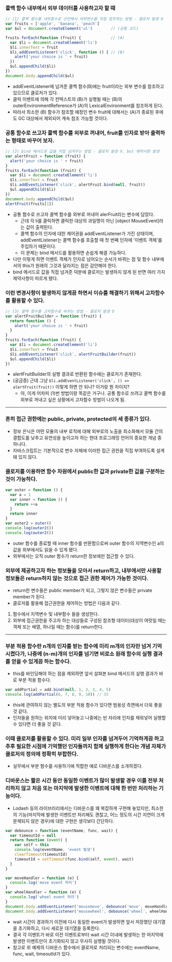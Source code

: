 ### 콜백 함수 내부에서 외부 데이터를 사용하고자 할 때

```javascript
// (1) 콜백 함수를 내부함수로 선언해서 외부변수를 직접 참조하는 방법 - 클로저 발생 O
var fruits = ['apple', 'banana', 'peach']
var $ul = document.createElement('ul')        // (공통 코드)

fruits.forEach(function (fruit) {             // (A)
  var $li = document.createElement('li')
  $li.innerText = fruit
  $li.addEventListener('click', function () { // (B)
    alert('your choice is ' + fruit)
  })
  $ul.appendChild($li)
})
document.body.appendChild($ul)
```

- addEventListener에 넘겨준 콜백 함수(B)에는 fruit이라는 외부 변수를 참조하고 있으므로 클로저가 있다.
- 클릭 이벤트에 의해 각 컨텍스트의 (B)가 실행될 때는 (B)의 outerEnvironmentReference가 (A)의 LexicalEnvironment를 참조하게 된다.
- 따라서 최소한 (B) 함수가 참조할 예정인 변수 fruit에 대해서는 (A)가 종료된 후에도 GC 대상에서 제외되어 계속 참조 가능할 것이다.

### 공통 함수로 쓰고자 콜백 함수를 외부로 꺼내어, fruit를 인자로 받아 출력하는 형태로 바꾸어 보자.

```javascript
// (2) bind 메서드로 값을 직접 넘겨주는 방법 - 클로저 발생 X. but 제약사항 발생
var alertFruit = function (fruit) {
  alert('your choice is ' + fruit)
}
fruits.forEach(function (fruit) {
  var $li = document.createElement('li')
  $li.innerText = fruit
  $li.addEventListener('click', alertFruit.bind(null, fruit))
  $ul.appendChild($li)
})
document.body.appendChild($ul)
alertFruit(fruits[1])
```

- 공통 함수로 쓰고자 콜백 함수를 외부로 꺼내어 alerFruit라는 변수에 담았다.
  - 근데 각 li를 클릭하면 클릭한 대상의 과일명이 아닌 \[object MouseEvent]라는 값이 출력된다.
  - 콜백 함수의 인자에 대한 제어권을 addEventListener가 가진 상태이며, addEventListener는 콜백 함수를 호출할 때 첫 번째 인자에 '이벤트 객체'를 주입하기 때문이다.
  - 이 문제는 bind 메서드를 활용하면 손쉽게 해결 가능하다.
- 다만 이렇게 하면 이벤트 객체가 인자로 넘어오는 순서가 바뀌는 점 및 함수 내부에서의 this가 원래의 그것과 달라지는 점은 감안해야 한다.
- bind 메서드로 값을 직접 넘겨준 덕분에 클로저는 발생하지 않게 된 반면 여러 가지 제약사항이 따르게 됐다.

### 이런 변경사항이 발생하지 않게끔 하면서 이슈를 해결하기 위해서 고차함수를 활용할 수 있다.

```javascript
// (3) 콜백 함수를 고차함수로 바꾸는 방법 - 클로저 발생 O
var alertFruitBuilder = function (fruit) {
  return function () {
    alert('your choice is ' + fruit)
  }
}
fruits.forEach(function (fruit) {
  var $li = document.createElement('li')
  $li.innerText = fruit
  $li.addEventListener('click', alertFruitBuilder(fruit))
  $ul.appendChild($li)
})
```

- alertFruitBuilder의 실행 결과로 반환된 함수에는 클로저가 존재한다.
- (궁금증) 근데 그냥 `$li.addEventListener('click', () => alertFruit(fruit))` 이렇게 하면 안 되나? 이거랑 뭔 차이지?
  - 아, 이게 어차피 (1)번 방법이랑 똑같은 거구나. 공통 함수로 쓰려고 콜백 함수를 외부로 꺼내고 싶은 상황에서 고차함수 방법이 나오게 됨.

---

### 흔히 접근 권한에는 public, private, protected의 세 종류가 있다.

- 정보 은닉은 어떤 모듈의 내부 로직에 대해 외부로의 노출을 최소화해서 모듈 간의 결합도를 낮추고 유연성을 높이고자 하는 현대 프로그래밍 언어의 중요한 개념 중 하나다.
- 자바스크립트는 기본적으로 변수 자체에 이러한 접근 권한을 직접 부여하도록 설계돼 있지 않다.

### 클로저를 이용하면 함수 차원에서 public한 값과 private한 값을 구분하는 것이 가능하다.

```javascript
var outer = function () {
  var a = 1
  var inner = function () {
    return ++a
  }
  return inner
}
var outer2 = outer()
console.log(outer2())
console.log(outer2())
```

- outer 함수를 종료할 때 inner 함수를 반환함으로써 outer 함수의 지역변수인 a의 값을 외부에서도 읽을 수 있게 됐다.
- 외부에서는 오직 outer 함수가 return한 정보에만 접근할 수 있다.

### 외부에 제공하고자 하는 정보들을 모아서 return하고, 내부에서만 사용할 정보들은 return하지 않는 것으로 접근 권한 제어가 가능한 것이다.

- return한 변수들은 public member가 되고, 그렇지 않은 변수들은 private member가 된다.
- 클로저를 활용해 접근권한을 제어하는 방법은 다음과 같다.

1. 함수에서 지역변수 및 내부함수 들을 생성한다.
2. 외부에 접근권한을 주고자 하는 대상들로 구성된 참조형 데이터(대상이 여럿일 때는 객체 또는 배열, 하나일 때는 함수)를 return한다.

---

### 부분 적용 함수란 n개의 인자를 받는 함수에 미리 m개의 인자만 넘겨 기억시켰다가, 나중에 (n-m)개의 인자를 넘기면 비로소 원래 함수의 실행 결과를 얻을 수 있게끔 하는 함수다.

- this를 바인딩해야 하는 점을 제외하면 앞서 살펴본 bind 메서드의 실행 결과가 바로 부분 적용 함수다.

```javascript
var addPartial = add.bind(null, 1, 2, 3, 4, 5)
console.log(addPartial(6, 7, 8, 9, 10)) // 55
```

- this에 관여하지 않는 별도의 부분 적용 함수가 있다면 범용성 측면에서 더욱 좋을 것 같다.
- 인자들을 원하는 위치에 미리 넣어놓고 나중에는 빈 자리에 인자를 채워넣어 실행할 수 있다면 더 좋을 것 같다.

### 이때 클로저를 활용할 수 있다. 미리 일부 인자를 넘겨두어 기억하게끔 하고 추후 필요한 시점에 기억했던 인자들까지 함께 실행하게 한다는 개념 자체가 클로저의 정의에 정확히 부합한다.

- 실무에서 부분 함수를 사용하기에 적합한 예로 디바운스를 소개하겠다.

### 디바운스는 짧은 시간 동안 동일한 이벤트가 많이 발생할 경우 이를 전부 처리하지 않고 처음 또는 마지막에 발생한 이벤트에 대해 한 번만 처리하는 기능이다.

- Lodash 등의 라이브러리에서는 디바운스를 꽤 복잡하게 구현해 놓았지만, 최소한의 기능(마지막에 발생한 이벤트만 처리해도 괜찮고, 어느 정도의 시간 지연이 크게 문제되지 않은 경우)에 대한 구현은 생각보다 간단하다.

```javascript
var debounce = function (eventName, func, wait) {
  var timeoutId = null
  return function (event) {
    var self = this
    console.log(eventName, 'event 발생')
    clearTimeout(timeoutId)
    timeoutId = setTimeout(func.bind(self, event), wait)
  }
}

var moveHandler = function (e) {
  console.log('move event 처리')
}
var wheelHandler = function (e) {
  console.log('wheel event 처리')
}
document.body.addEventListener('mousemove', debounce('move', moveHandler, 500))
document.body.addEventListener('mousewheel', debounce('wheel', wheelHandler, 700))
```

- wait 시간이 경과하기 이전에 다시 동일한 event가 발생하면 앞서 저장했던 대기열을 초기화하고, 다시 새로운 대기열을 등록한다.
- 결국 각 이벤트가 바로 이전 이벤트로부터 wait 시간 이내에 발생하는 한 마지막에 발생한 이벤트만이 초기화되지 않고 무사히 실행될 것이다.
- 참고로 위 예제의 디바운스 함수에서 클로저로 처리되는 변수에는 eventName, func, wait, timeoutId가 있다.
